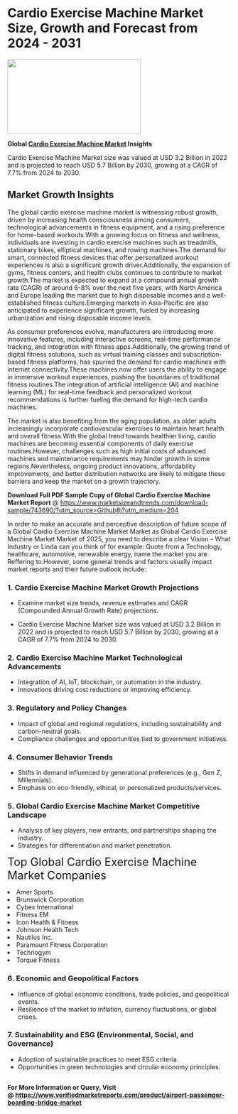 <H1>Cardio Exercise Machine Market Size, Growth and Forecast from 2024 - 2031</H1><img class="aligncenter size-medium wp-image-584254" src="https://thirdeyenews.in/wp-content/uploads/2024/09/Global-Market-Research-300x168.jpeg" alt="" width="300" height="168" /><p><strong>Global&nbsp;<a href="https://www.marketsizeandtrends.com/download-sample/743690/?utm_source=Github8j?utm_medium=204">Cardio Exercise Machine Market</a> Insights</strong></p><p>Cardio Exercise Machine Market size was valued at USD 3.2 Billion in 2022 and is projected to reach USD 5.7 Billion by 2030, growing at a CAGR of 7.7% from 2024 to 2030.</p><p><h2>Market Growth Insights</h2> <p>The global cardio exercise machine market is witnessing robust growth, driven by increasing health consciousness among consumers, technological advancements in fitness equipment, and a rising preference for home-based workouts.With a growing focus on fitness and wellness, individuals are investing in cardio exercise machines such as treadmills, stationary bikes, elliptical machines, and rowing machines.The demand for smart, connected fitness devices that offer personalized workout experiences is also a significant growth driver.Additionally, the expansion of gyms, fitness centers, and health clubs continues to contribute to market growth.The market is expected to expand at a compound annual growth rate (CAGR) of around 6-8% over the next five years, with North America and Europe leading the market due to high disposable incomes and a well-established fitness culture.Emerging markets in Asia-Pacific are also anticipated to experience significant growth, fueled by increasing urbanization and rising disposable income levels.</p> <p>As consumer preferences evolve, manufacturers are introducing more innovative features, including interactive screens, real-time performance tracking, and integration with fitness apps.Additionally, the growing trend of digital fitness solutions, such as virtual training classes and subscription-based fitness platforms, has spurred the demand for cardio machines with internet connectivity.These machines now offer users the ability to engage in immersive workout experiences, pushing the boundaries of traditional fitness routines.The integration of artificial intelligence (AI) and machine learning (ML) for real-time feedback and personalized workout recommendations is further fueling the demand for high-tech cardio machines.</p> <p>The market is also benefiting from the aging population, as older adults increasingly incorporate cardiovascular exercises to maintain heart health and overall fitness.With the global trend towards healthier living, cardio machines are becoming essential components of daily exercise routines.However, challenges such as high initial costs of advanced machines and maintenance requirements may hinder growth in some regions.Nevertheless, ongoing product innovations, affordability improvements, and better distribution networks are likely to mitigate these barriers and keep the market on a growth trajectory.</p> <p><span class=""><strong>Download Full PDF Sample Copy of Global Cardio Exercise Machine Market Report</strong> @ <a href="https://www.marketsizeandtrends.com/download-sample/743690/?utm_source=Github8j?utm_medium=204" target="_blank">https://www.marketsizeandtrends.com/download-sample/743690/?utm_source=Github8j?utm_medium=204</a></span></p><p>In order to make an accurate and perceptive description of future scope of a Global&nbsp;Cardio Exercise Machine Market Market as Global&nbsp;Cardio Exercise Machine Market Market of 2025, you need to describe a clear Vision &ndash; What Industry or Linda can you think of for example: Quote from a Technology, healthcare, automotive, renewable energy, name the market you are Reffering to.However, some general trends and factors usually impact market reports and their future outlook include:</p><h3>1.&nbsp;<strong>Cardio Exercise Machine Market Growth Projections</strong></h3><ul><li>Examine market size trends, revenue estimates and CAGR (Compounded Annual Growth Rate) projections.</li><li><p>Cardio Exercise Machine Market size was valued at USD 3.2 Billion in 2022 and is projected to reach USD 5.7 Billion by 2030, growing at a CAGR of 7.7% from 2024 to 2030.</p></li></ul><h3>2.&nbsp;<strong>Cardio Exercise Machine Market Technological Advancements</strong></h3><ul><li>Integration of AI, IoT, blockchain, or automation in the industry.</li><li>Innovations driving cost reductions or improving efficiency.</li></ul><h3>3.&nbsp;<strong>Regulatory and Policy Changes</strong></h3><ul><li>Impact of global and regional regulations, including sustainability and carbon-neutral goals.</li><li>Compliance challenges and opportunities tied to government initiatives.</li></ul><h3>4.&nbsp;<strong>Consumer Behavior Trends</strong></h3><ul><li>Shifts in demand influenced by generational preferences (e.g., Gen Z, Millennials).</li><li>Emphasis on eco-friendly, ethical, or personalized products/services.</li></ul><h3>5.&nbsp;<strong>Global Cardio Exercise Machine Market Competitive Landscape</strong></h3><ul><li>Analysis of key players, new entrants, and partnerships shaping the industry.</li><li>Strategies for differentiation and market penetration.</li></ul><p data-pm-slice="1 1 []"><span style="color: inherit; font-family: inherit; font-size: 25px;">Top Global Cardio Exercise Machine Market Companies</span></p><div class="" data-test-id=""><p><li>Amer Sports</li><li> Brunswick Corporation</li><li> Cybex International</li><li> Fitness EM</li><li> Icon Health & Fitness</li><li> Johnson Health Tech</li><li> Nautilus Inc.</li><li> Paramount Fitness Corporation</li><li> Technogym</li><li> Torque Fitness</li></p></div><h3>6.&nbsp;<strong>Economic and Geopolitical Factors</strong></h3><ul><li>Influence of global economic conditions, trade policies, and geopolitical events.</li><li>Resilience of the market to inflation, currency fluctuations, or global crises.</li></ul><h3>7.&nbsp;<strong>Sustainability and ESG (Environmental, Social, and Governance)</strong></h3><ul><li>Adoption of sustainable practices to meet ESG criteria.</li><li>Opportunities in green technologies and circular economy principles.</li></ul><h2><strong style="font-size: 14px;">For More Information or Query, Visit @&nbsp;</strong><a style="background-color: #ffffff; font-size: 14px;" href="https://www.marketsizeandtrends.com/report/cardio-exercise-machine-market/" target="_blank">https://www.verifiedmarketreports.com/product/airport-passenger-boarding-bridge-market</a></h2>